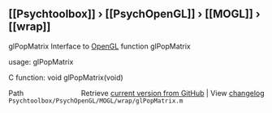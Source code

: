 ## [[Psychtoolbox]] &#8250; [[PsychOpenGL]] &#8250; [[MOGL]] &#8250; [[wrap]]

glPopMatrix  Interface to [OpenGL](OpenGL) function glPopMatrix  
  
usage:  glPopMatrix  
  
C function:  void glPopMatrix(void)  




<div class="code_header" style="text-align:right;">
  <span style="float:left;">Path&nbsp;&nbsp;</span> <span class="counter">Retrieve <a href=
  "https://raw.github.com/Psychtoolbox-3/Psychtoolbox-3/beta/Psychtoolbox/PsychOpenGL/MOGL/wrap/glPopMatrix.m">current version from GitHub</a> | View <a href=
  "https://github.com/Psychtoolbox-3/Psychtoolbox-3/commits/beta/Psychtoolbox/PsychOpenGL/MOGL/wrap/glPopMatrix.m">changelog</a></span>
</div>
<div class="code">
  <code>Psychtoolbox/PsychOpenGL/MOGL/wrap/glPopMatrix.m</code>
</div>

